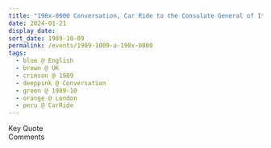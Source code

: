 ```yaml
---
title: "198x-0000 Conversation, Car Ride to the Consulate General of Italy, London, UK"
date: 2024-01-21
display_date: 
sort_date: 1989-10-09
permalink: /events/1989-1009-a-198x-0000
tags:
  - blue @ English
  - brown @ UK
  - crimson @ 1989
  - deeppink @ Conversation
  - green @ 1989-10
  - orange @ London
  - peru @ CarRide
---
```


<wave-list>
  <list-title color="green" width="75">Key Quote</list-title>
  <list-item color="BlanchedAlmond"  width="200"></list-item>
  <list-item color="Lavender"></list-item>
  <list-item color="BlanchedAlmond"></list-item>
</wave-list>

<br>

<wave-list>
  <list-title color="green" width="75">Comments</list-title>
  <list-item color="BlanchedAlmond"  width="200"></list-item>
  <list-item color="Lavender"></list-item>
  <list-item color="BlanchedAlmond"></list-item>
</wave-list>